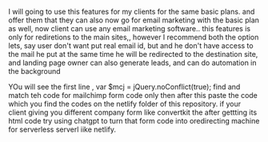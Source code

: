 I will going to use this features for my clients for the same basic plans. and offer them that they can also now go for email marketing with the basic plan as well,   now client can use any email marketing software..   this features is only for rediretions to the main sites,, however I recommend both the option lets, say user don't want put real email id, but and he don't have access to the mail he put at the same time he will be redirected to the destination site,   and landing page owner can also generate leads, and can do automation in the background


YOu will see the first line , var $mcj = jQuery.noConflict(true);
find and match teh code for mailchimp form code only then after this paste the code which you find the codes on the netlify folder of this repository.
if your client giving you different company form like convertkit the after gettting its html code try using chatgpt to turn that form code into oredirecting machine for serverless serverl iike netlify.
